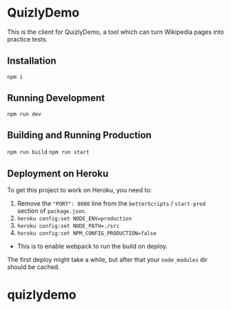 # QuizlyDemo

This is the client for QuizlyDemo, a tool which can turn Wikipedia pages into practice tests.

## Installation

```npm i```


## Running Development

```npm run dev```


## Building and Running Production 

```npm run build```
```npm run start```


## Deployment on Heroku 

To get this project to work on Heroku, you need to:

1. Remove the `"PORT": 8080` line from the `betterScripts` / `start-prod` section of `package.json`.
2. `heroku config:set NODE_ENV=production`
3. `heroku config:set NODE_PATH=./src`
4. `heroku config:set NPM_CONFIG_PRODUCTION=false`
  * This is to enable webpack to run the build on deploy.

The first deploy might take a while, but after that your `node_modules` dir should be cached.

# quizlydemo
